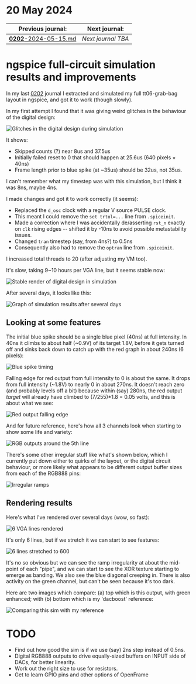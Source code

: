# 20 May 2024

| Previous journal: | Next journal: |
|-|-|
| [**0202**-2024-05-15.md](./0202-2024-05-15.md) | *Next journal TBA* |


# ngspice full-circuit simulation results and improvements

In my last [0202](./0202-2024-05-15.md) journal I extracted and simulated my full tt06-grab-bag layout in ngspice, and got it to work (though slowly).

In my first attempt I found that it was giving weird glitches in the behaviour of the digital design:

![Glitches in the digital design during simulation](./i/0203-glitchy.png)

It shows:

*   Skipped counts (?) near 8us and 37.5us
*   Initially failed reset to 0 that should happen at 25.6us (640 pixels &times; 40ns)
*   Frame length prior to blue spike (at ~35us) should be 32us, not 35us.

I can't remember what my timestep was with this simulation, but I think it was 8ns, maybe 4ns.

I made changes and got it to work correctly (it seems):

*   Replaced the `d_osc` clock with a regular V source PULSE clock.
*   This meant I could remove the `set trtol=...` line from `.spiceinit`.
*   Made a correction where I was accidentally de/asserting `rst_n` exactly on `clk` rising edges -- shifted it by -10ns to avoid possible metastability issues.
*   Changed `tran` timestep (say, from 4ns?) to 0.5ns
*   Consequently also had to remove the `optran` line from `.spiceinit`.

I increased total threads to 20 (after adjusting my VM too).

It's slow, taking 9~10 hours per VGA line, but it seems stable now:

![Stable render of digital design in simulation](./i/0203-stable.png)

After several days, it looks like this:

![Graph of simulation results after several days](./i/0203-longrun.png)

## Looking at some features

The initial blue spike should be a single blue pixel (40ns) at full intensity. In 40ns it climbs to about half (~0.9V) of its target 1.8V, before it gets turned off and sinks back down to catch up with the red graph in about 240ns (6 pixels):

![Blue spike timing](./i/0203-bluespike.png)

Falling edge for red output from full intensity to 0 is about the same. It drops from full intensity (~1.8V) to nearly 0 in about 270ns. It doesn't reach zero (and probably levels off a bit) because within (say) 280ns, the red output *target* will already have climbed to (7/255)*1.8 = 0.05 volts, and this is about what we see:

![Red output falling edge](./i/0203-redfall.png)

And for future reference, here's how all 3 channels look when starting to show some life and variety:

![RGB outputs around the 5th line](./i/0203-rgb.png)

There's some other irregular stuff like what's shown below, which I currently put down either to quirks of the layout, or the digital circuit behaviour, or more likely what appears to be different output buffer sizes from each of the RGB888 pins:

![Irregular ramps](./i/0203-irregular.png)

## Rendering results

Here's what I've rendered over several days (wow, so fast):

![6 VGA lines rendered](./i/0203-render6.png)

It's only 6 lines, but if we stretch it we can start to see features:

![6 lines stretched to 600](./i/0203-render600.png)

It's no so obvious but we can see the ramp irregularity at about the mid-point of each "pipe", and we can start to see the XOR texture starting to emerge as banding. We also see the blue diagonal creeping in. There is also activity on the green channel, but can't be seen because it's too dark.

Here are two images which compare: (a) top which is this output, with green enhanced; with (b) bottom which is my 'dacboost' reference:

![Comparing this sim with my reference](./i/0203-compare.png)


# TODO

*   Find out how good the sim is if we use (say) 2ns step instead of 0.5ns.
*   Digital RGB888 outputs to drive equally-sized buffers on INPUT side of DACs, for better linearity.
*   Work out the right size to use for resistors.
*   Get to learn GPIO pins and other options of OpenFrame
